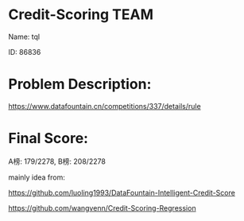 # Credit-Scoring TEAM

Name: tql

ID: 86836

# Problem Description: 

https://www.datafountain.cn/competitions/337/details/rule

# Final Score: 
A榜: 179/2278, B榜: 208/2278

mainly idea from:

https://github.com/luoling1993/DataFountain-Intelligent-Credit-Score

https://github.com/wangvenn/Credit-Scoring-Regression
